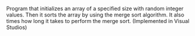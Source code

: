 Program that initializes an array of a specified size with random integer values. Then it sorts the array by using the merge sort algorithm. It also times how long it takes to perform the merge sort. (Implemented in Visual Studios)
